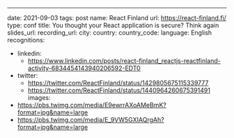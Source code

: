 ---
date: 2021-09-03
tags: post
name: React Finland
url: https://react-finland.fi/
type: conf
title: You thought your React application is secure? Think again
slides_url: 
recording_url: 
city: 
country: 
country_code: 
language: English
recognitions:
  - linkedin:
    - https://www.linkedin.com/posts/react-finland_reactjs-reactfinland-activity-6834454143940206592-EDT0
  - twitter:
    - https://twitter.com/ReactFinland/status/1429805675115339777
    - https://twitter.com/ReactFinland/status/1440964260675391491
images:
  - https://pbs.twimg.com/media/E9ewrrAXoAMeBmK?format=jpg&name=large
  - https://pbs.twimg.com/media/E_9VW5GXIAQrgAh?format=jpg&name=large
